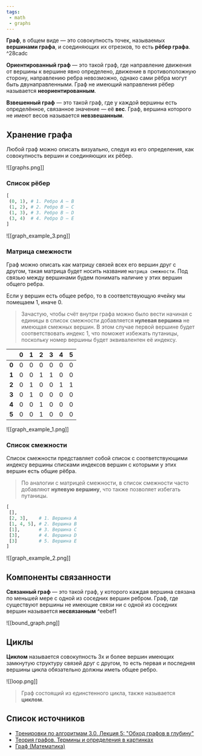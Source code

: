 ```yaml
---
tags:
 - math
 - graphs
---
```


**Граф**, в общем виде — это совокупность точек, называемых **вершинами графа**, и соединяющих их отрезков, то есть **рёбер графа**. ^28cadc

**Ориентированный граф** — это такой граф, где направление движения от вершины к вершине явно определено, движение в противоположную сторону, направлению ребра невозможно, однако сами рёбра могут быть двунаправленными. Граф не имеющий направления рёбер называется **неориентированным**.

**Взвешенный граф** — это такой граф, где у каждой вершины есть определённое, связанное значение — её **вес**. Граф, вершина которого не имеют весов называется **невзвешанным**.

## Хранение графа

Любой граф можно описать визуально, следуя из его определения, как совокупность вершин и соединяющих их рёбер.

![[graphs.png]]

### Список рёбер

```Python
[
 (0, 1), # 1. Ребро A — B
 (1, 2), # 2. Ребро B — C
 (1, 3), # 3. Ребро B — D
 (3, 4)  # 4. Ребро D — E
]
```

![[graph_example_3.png]]

### Матрица смежности

Граф можно описать как матрицу связей всех его вершин друг с другом, такая матрица будет носить название `матрица смежности`. Под связью между вершинами будем понимать наличие у этих вершин общего ребра.

Если у вершин есть общее ребро, то в соответствующую ячейку мы помещаем 1, иначе 0.

> Зачастую, чтобы счёт внутри графа можно было вести начиная с единицы в список смежности добавляется **нулевая вершина** не имеющая смежных вершин. В этом случае первой вершине будет соответствовать индекс 1, что поможет избежать путаницы, поскольку номер вершины будет эквивалентен её индексу. 

|       | **0** | **1** | **2** | **3** | **4** | **5** |
| ----- | ----- | ----- | ----- | ----- | ----- | ----- |
| **0** | 0     | 0     | 0     | 0     | 0     | 0     |
| **1** | 0     | 0     | 1     | 1     | 0     | 0     |
| **2** | 0     | 1     | 0     | 0     | 1     | 1     |
| **3** | 0     | 1     | 0     | 0     | 0     | 0     |
| **4** | 0     | 0     | 1     | 0     | 0     | 0     |
| **5** | 0     | 0     | 1     | 0     | 0     | 0     |

![[graph_example_1.png]]

### Список смежности

Список смежности представляет собой список c соответствующими индексу вершины списками индексов вершин с которыми у этих вершин есть общие рёбра.

> По аналогии с матрицей смежности, в список смежности часто добавляют **нулевую вершину**, что также позволяет избегать путаницы.

```Python
[
 [],
 [2, 3],    # 1. Вершина A
 [1, 4, 5], # 2. Вершина B
 [1],       # 3. Вершина C
 [3],       # 4. Вершина D
 [3]        # 5. Вершина E
]
```

![[graph_example_2.png]]

## Компоненты связанности

**Связанный граф** — это такой граф, у которого каждая вершина связана по меньшей мере с одной из соседних вершин ребром. Граф, где существуют вершины не имеющие связи 
ни с одной из соседних вершин называется **несвязанным** ^eebef1

![[bound_graph.png]]

## Циклы

**Циклом** называется совокупность 3х и более вершин имеющих замкнутую структуру связей друг с другом, то есть первая и последняя вершины цикла обязательно должны иметь общее ребро.

![[loop.png]]

> Граф состоящий из единстенного цикла, также называется **циклом**. 

## Список источников

- [Тренировки по алгоритмам 3.0. Лекция 5: "Обход графов в глубину"](https://www.youtube.com/live/0YjdZlgf9Ig?feature=share)
- [Теория графов. Термины и определения в картинках](https://habr.com/ru/company/otus/blog/568026/)
- [Граф (Математика)](https://ru.wikipedia.org/wiki/Граф_(математика))